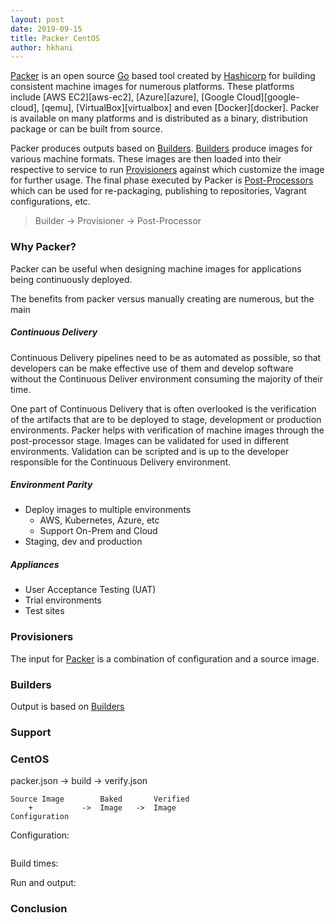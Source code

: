 ```yaml
---
layout: post
date: 2019-09-15
title: Packer CentOS
author: hkhani
---
```


[Packer][packer] is an open source [Go][golang] based tool created by [Hashicorp][hashicorp] for building consistent machine images for numerous platforms. These platforms include [AWS EC2][aws-ec2], [Azure][azure], [Google Cloud][google-cloud], [qemu], [VirtualBox][virtualbox] and even [Docker][docker]. Packer is available on many platforms and is distributed as a binary, distribution package or can be built from source. 

Packer produces outputs based on [Builders][builders]. [Builders][builders] produce images for various machine formats. These images are then loaded into their respective to service to run [Provisioners][provisioners] against which customize the image for further usage. The final phase executed by Packer is [Post-Processors][post-processors] which can be used for re-packaging, publishing to repositories, Vagrant configurations, etc.

> Builder -> Provisioner -> Post-Processor


### Why Packer?

Packer can be useful when designing machine images for applications being continuously deployed.

The benefits from packer versus manually creating are numerous, but the main 

##### Continuous Delivery

Continuous Delivery pipelines need to be as automated as possible, so that developers can be make effective use of them and develop software without the Continuous Deliver environment consuming the majority of their time.

One part of Continuous Delivery that is often overlooked is the verification of the artifacts that are to be deployed to stage, development or production environments. Packer helps with verification of machine images through the post-processor stage. Images can be validated for used in different environments. Validation can be scripted and is up to the developer responsible for the Continuous Delivery environment.

##### Environment Parity

- Deploy images to multiple environments
    - AWS, Kubernetes, Azure, etc
    - Support On-Prem and Cloud
- Staging, dev and production

##### Appliances

- User Acceptance Testing (UAT)
- Trial environments
- Test sites

### Provisioners

The input for [Packer][packer] is a combination of configuration and a source image.

### Builders

Output is based on [Builders][builders]

### Support

### CentOS

packer.json -> build -> verify.json

    Source Image        Baked       Verified
        +           ->  Image   ->  Image
    Configuration

Configuration:
```
```

Build times:

Run and output:

### Conclusion


[packer]: https://packer.io
[hashicorp]: https://www.hashicorp.com
[builders]: https://packer.io/docs/builders/index.html
[provisioners]: https://packer.io/docs/provisioners/index.html
[post-processors]: https://packer.io/docs/post-processors/index.html
[golang]: https://golang.org/
